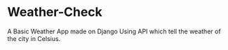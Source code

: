 # Weather-Check
A Basic Weather App made on Django Using API which tell the weather of the city in Celsius.
